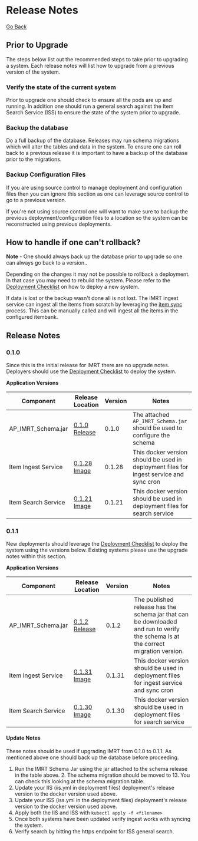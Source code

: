 # Release Notes

[Go Back](../README.md)

## Prior to Upgrade

The steps below list out the recommended steps to take prior to upgrading a system.  Each release notes will list how to upgrade from a previous version of the system. 

### Verify the state of the current system
Prior to upgrade one should check to ensure all the pods are up and running.  In addition one should run a general search against the Item Search Service (ISS) to ensure the state of the system prior to upgrade.

### Backup the database
Do a full backup of the database.  Releases may run schema migrations which will alter the tables and data in the system.  To ensure one can roll back to a previous release it is important to have a backup of the database prior to the migrations.

### Backup Configuration Files
If you are using source control to manage deployment and configuration files then you can ignore this section as one can leverage source control to go to a previous version.

If you're not using source control one will want to make sure to backup the previous deployment/configuration files to a location so the system can be reconstructed using previous deployments.

## How to handle if one can't rollback?
**Note** - One should always back up the database prior to upgrade so one can always go back to a version.. 

Depending on the changes it may not be possible to rollback a deployment.  In that case you may need to rebuild the system.  Please refer to the [Deployment Checklist](Deployment.AWS.md) on how to deploy a new system.

If data is lost or the backup wasn't done all is not lost.  The IMRT ingest service can ingest all the items from scratch by leveraging the [item sync](item-sync.md) process.  This can be manually called and will ingest all the items in the configured itembank.

## Release Notes

### 0.1.0
Since this is the initial release for IMRT there are no upgrade notes. Deployers should use the [Deployment Checklist](Deployment.AWS.md) to deploy the system.

**Application Versions**

| Component | Release Location | Version | Notes |
| ----- | ----- | ----- | ---- |
| AP_IMRT_Schema.jar | [0.1.0 Release](https://github.com/SmarterApp/AP_IMRT_Schema/releases/tag/0.1.0) | 0.1.0 | The attached `AP_IMRT_Schema.jar` should be used to configure the schema |
| Item Ingest Service | [0.1.28 Image](https://hub.docker.com/r/smarterbalanced/ap-imrt-iis/tags/)| 0.1.28 | This docker version should be used in deployment files for ingest service and sync cron| 
| Item Search Service | [0.1.21 Image](https://hub.docker.com/r/smarterbalanced/ap-imrt-iss/tags/)| 0.1.21 | This docker version should be used in deployment files for search service| 

### 0.1.1
New deployments should leverage the [Deployment Checklist](Deployment.AWS.md) to deploy the system using the versions below.  Existing systems please use the upgrade notes within this section.

**Application Versions**

| Component | Release Location | Version | Notes |
| ----- | ----- | ----- | ---- |
| AP_IMRT_Schema.jar | [0.1.2 Release](https://github.com/SmarterApp/AP_IMRT_Schema/releases/tag/0.1.2) | 0.1.2 | The published release has the schema jar that can be downloaded and run to verify the schema is at the correct migration version. |
| Item Ingest Service | [0.1.31 Image](https://hub.docker.com/r/smarterbalanced/ap-imrt-iis/tags/)| 0.1.31 | This docker version should be used in deployment files for ingest service and sync cron| 
| Item Search Service | [0.1.30 Image](https://hub.docker.com/r/smarterbalanced/ap-imrt-iss/tags/) | 0.1.30 | This docker version should be used in deployment files for search service| 

#### Update Notes
These notes should be used if upgrading IMRT from 0.1.0 to 0.1.1.  As mentioned above one should back up the database before proceeding.

1. Run the IMRT Schema Jar using the jar attached to the schema release in the table above.
	2. The schema migration should be moved to 13.  You can check this looking at the schema migration table. 
2. Update your IIS (iis.yml in deployment files) deployment's release version to the docker version used above.  
3. Update your ISS (iss.yml in the deployment files) deployment's release version to the docker version used above.
4. Apply both the IIS and ISS with `kubectl apply -f <filename>`
5. Once both systems have been updated verify ingest works with syncing the system.
6. Verify search by hitting the https endpoint for ISS general search.

